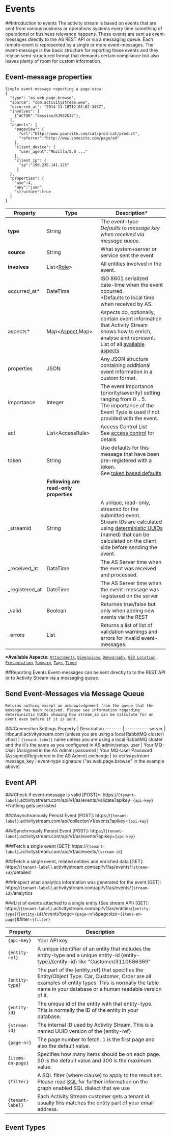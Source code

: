 # Events
##Introduction to events
The activity stream is based on events that are sent from various business or operations systems every time something of operational or business relevance happens. These events are sent as event-messages directly to the AS REST API or via a messaging queue.
Each remote-event is represented by a single or more event-messages. The event-message is the basic structure for reporting these events and they rely on semi-structured format that demands certain compliance but also leaves plenty of room for custom information.

## Event-message properties
```shell
Simple event-message reporting a page-view:
{
  "type": "as.web.page.browse",
  "source": "com.activitystream.www",
  "occurred_at": "2014-11-10T12:01:02.345Z",
  "involves": [
    {"ACTOR":"Session/KJ982KJ2"},
  ],
  "aspects": {
    "pageview": {
      "url":"http://www.yoursite.com/cat/prod-cat/product",
      "referrer":"http://www.somesite.com/page/ad"
    },
    "client_device": {
      "user_agent":"Mozilla/5.0 ..."
    },
    "client_ip": {
      "ip":"190.236.141.125"
     }
  },
  "properties": {
    "use":4,
    "any":"json",
    "structure":true
  }
}
```

Property | Type | Description\*
-------- | ---- | -----------
**type** | String | The event-type </br>*Defaults to message key when received via message queue.*
**source** | String | What system+server or service sent the event
**involves** | List\<[Role](#roles-event-relations)\> | All entities involved in the event.
occurred_at\*| DateTime | ISO 8601 serialized date-time when the event occurred.</br>\*Defaults to local time when received by AS.
aspects*| Map\<[Aspect](#aspects),Map\>| Aspects do, optionally, contain event information that Activity Stream knows how to enrich, analyse and represent. List of all [available aspects](#aspects)
properties | JSON | Any JSON structure containing additional event information in a custom format.
importance | Integer | The event importance (priority/severity) setting ranging from 0 .. 5.</br>The importance of the Event Type is used if not provided with the event.
acl | List\<AccessRule\> | Access Control List</br>See [access control](#access-control) for details
token | String | Use defaults for this message that have been pre-registered with a token.</br>See [token based defaults](#message-defaults-using-token)
 | |  **Following are read-only properties**
\_streamid | String | A unique, read-only, streamid for the submitted event.</br>Stream IDs are calculated using [deterministic UUIDs]() (named) that can be calculated on the client side before sending the event.
\_received_at | DataTime | The AS Server time when the event was received and processed.
\_registered_at | DateTime | The AS Server time when the event-message was registered on the server
\_valid | Boolean | Returnes true/false but only when adding new events via the REST
\_errors | List<S> | Returns a list of list of validation warnings and errors for invalid event-messages.

**\*Available Aspects:** [`Attachments`](#attachments), [`Dimensions`](#dimensions), [`Demography`](#demography), [`GEO Location`](#geo-locations),  [`Presentation`](#presentation), [`Summary`](#summary), [`Tags`](#tags), [`Timed`](#timed)

##Reporting Events
Event-messages can be sent directly to to the REST API or to Activity Stream via a messaging queue.

## Send Event-Messages via Message Queue
```shell
Returns nothing except an acknowledgement from the queue that the message has been received. Please see information regarding deterministic UUIDs showing how stream_id can be calculate for an event even before if it is sent.   
```
###Connection Settings
Property | Description
-------- | -----------
server | inbound.activitystream.com (unless you are using a local RabbitMQ cluster)
vhost | `{tenant-label}` name unless you are using a local RabbitMQ cluster and the it's the same as you configured in AS admin/setup.
user | Your MQ-User (Assigned in the AS Admin)
password | Your MQ-User Password (Assigned/Registered in the AS Admin)
exchange | *to-activitystream*
message_key | event-type signature ("as.web.page.browse" in the example above)

## Event API

###Check if event-message is valid [POST]\*:
https://`{tenant-label}`.activitystream.com/api/v1/as/events/validate?apikey=`{api-key}`
</br>\*Nothing gets persisted

###Asynchronously Persist Event [POST]:
https://`{tenant-label}`.activitystream.com/api/collector/v1/events?apikey=`{api-key}`

###Synchrnously Persist Event [POST]:
https://`{tenant-label}`.activitystream.com/api/v1/as/events?apikey=`{api-key}`

###Fetch a single event [GET]:
https://`{tenant-label}`.activitystream.com/api/v1/as/events/`{stream-id}`

###Fetch a single event, related entities and enriched data [GET]:
https://`{tenant-label}`.activitystream.com/api/v1/as/events/`{stream-id}`/detailed

###Inspect what analytics information was generated for the event [GET]:
https://`{tenant-label}`.activitystream.com/api/v1/as/events/`{stream-id}`/analytics

###List of events attached to a single entity (See stream API) [GET]:
https://`{tenant-label}`.activitystream.com/api/v1/as/entities/`{entity-type}`/`{entity-id}`/events?page=`{page-nr}`&pagesize=`{items-on-page}`&filter=`{filter}`

Property | Description
-------- | -----------
`{api-key}`| Your API key
`{entity-ref}`| A unique identifier of an entity that includes the entity-type and a unique entity-id {entity-type}/{entity-id} like "Customer/3110686369"
`{entity-type}`| The part of the {entity_ref} that specifies the Entity/Object Type. Car, Customer, Order are all examples of entity types. This is normally the table name in your database or a human readable version of it.
`{entity-id}`| The unique id of the entity with that entity-type. This is normally the ID of the entity in your database.
`{stream-id}`| The internal ID used by Activity Stream. This is a named UUID version of the {entity-ref}
`{page-nr}`| The page number to fetch. 1 is the first page and also the default value.
`{items-on-page}`| Specifies how many items should be on each page. 20 is the default value and 300 is the maximum value.
`{filter}`| A SQL filter (where clause) to apply to the result set. Please read [SQL]() for further information on the graph enabled SQL dialect that we use
`{tenant-label}`| Each Activity Stream customer gets a tenant id. usually this matches the entity part of your email address.

## Event Types

